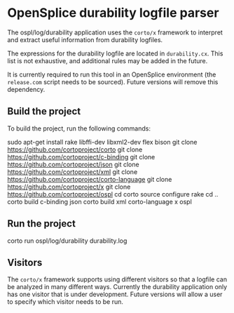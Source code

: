 # OpenSplice durability logfile parser
The ospl/log/durability application uses the `corto/x` framework to interpret and
extract useful information from durability logfiles.

The expressions for the durability logfile are located in `durability.cx`.
This list is not exhaustive, and additional rules may be added in the future.

It is currently required to run this tool in an OpenSplice environment (the
`release.com` script needs to be sourced). Future versions will remove this
dependency.

## Build the project
To build the project, run the following commands:

sudo apt-get install rake libffi-dev libxml2-dev flex bison
git clone https://github.com/cortoproject/corto
git clone https://github.com/cortoproject/c-binding
git clone https://github.com/cortoproject/json
git clone https://github.com/cortoproject/xml
git clone https://github.com/cortoproject/corto-language
git clone https://github.com/cortoproject/x
git clone https://github.com/cortoproject/ospl
cd corto
source configure
rake
cd ..
corto build c-binding json
corto build xml corto-language x ospl

## Run the project
corto run ospl/log/durability durability.log

## Visitors
The `corto/x` framework supports using different visitors so that a logfile can
be analyzed in many different ways. Currently the durability application only
has one visitor that is under development. Future versions will allow a user to
specify which visitor needs to be run.
